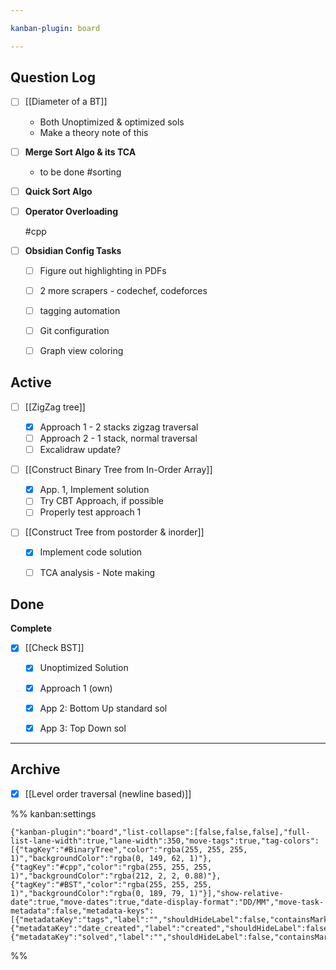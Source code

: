 ```yaml
---

kanban-plugin: board

---
```


## Question Log

- [ ] [[Diameter of a BT]]
	
	- Both Unoptimized & optimized sols
	 - Make a theory note of this
- [ ] **Merge Sort Algo & its TCA**
	- to be done #sorting
- [ ] **Quick Sort Algo**
- [ ] **Operator Overloading**
	
	#cpp
- [ ] **Obsidian Config Tasks**
	
	 - [ ] Figure out highlighting in PDFs
	 - [ ] 2 more scrapers - codechef, codeforces
	 - [ ] tagging automation
	 - [ ] Git configuration
	 - [ ] Graph view coloring


## Active

- [ ] [[ZigZag tree]]
	
	- [x] Approach 1 - 2 stacks zigzag traversal
	- [ ] Approach 2 - 1 stack, normal traversal
	- [ ] Excalidraw update?
- [ ] [[Construct Binary Tree from In-Order Array]]
	
	- [x] App. 1, Implement solution
	- [ ] Try CBT Approach, if possible
	- [ ] Properly test approach 1
- [ ] [[Construct Tree from postorder & inorder]]
	
	- [x] Implement code solution
	- [ ] TCA analysis - Note making


## Done

**Complete**
- [x] [[Check BST]]
	
	- [x] Unoptimized Solution
	- [x] Approach 1 (own)
	- [x] App 2: Bottom Up standard sol
	- [x] App 3: Top Down sol


***

## Archive

- [x] [[Level order traversal (newline based)]]

%% kanban:settings
```
{"kanban-plugin":"board","list-collapse":[false,false,false],"full-list-lane-width":true,"lane-width":350,"move-tags":true,"tag-colors":[{"tagKey":"#BinaryTree","color":"rgba(255, 255, 255, 1)","backgroundColor":"rgba(0, 149, 62, 1)"},{"tagKey":"#cpp","color":"rgba(255, 255, 255, 1)","backgroundColor":"rgba(212, 2, 2, 0.88)"},{"tagKey":"#BST","color":"rgba(255, 255, 255, 1)","backgroundColor":"rgba(0, 189, 79, 1)"}],"show-relative-date":true,"move-dates":true,"date-display-format":"DD/MM","move-task-metadata":false,"metadata-keys":[{"metadataKey":"tags","label":"","shouldHideLabel":false,"containsMarkdown":false},{"metadataKey":"date_created","label":"created","shouldHideLabel":false,"containsMarkdown":false},{"metadataKey":"solved","label":"","shouldHideLabel":false,"containsMarkdown":false}]}
```
%%